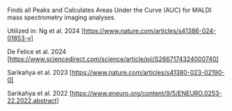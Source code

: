 Finds all Peaks and Calculates Areas Under the Curve (AUC) for MALDI mass spectrometry imaging analyses.

Utilized in:
Ng et al. 2024 [https://www.nature.com/articles/s41386-024-01853-y]

De Felice et al. 2024 [https://www.sciencedirect.com/science/article/pii/S2667174324000740]

Sarikahya et al. 2023 [https://www.nature.com/articles/s41380-023-02190-0]

Sarikahya et al. 2022 [https://www.eneuro.org/content/9/5/ENEURO.0253-22.2022.abstract]
